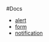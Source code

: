 #Docs

- [alert](https://github.com/willowtreeapps/branches/blob/master/docs/alert.md)
- [form](https://github.com/willowtreeapps/branches/blob/master/docs/form.md)
- [notification](https://github.com/willowtreeapps/brances/blob/master/docs/notification.md)
